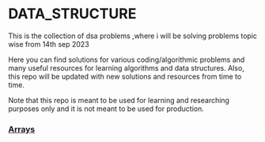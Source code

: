# DATA_STRUCTURE

This is the collection of dsa problems ,where i will be solving problems topic wise from 14th sep 2023

Here you can find solutions for various coding/algorithmic problems and many useful resources for learning algorithms and data structures. Also, this repo will be updated with new solutions and resources from time to time.

Note that this repo is meant to be used for learning and researching purposes only and it is not meant to be used for production.

### [Arrays](https://github.com/leet-somnath/DATA_STRUCTURE/tree/main/Arrays)
